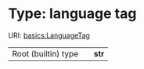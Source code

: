 
# Type: language tag




URI: [basics:LanguageTag](https://w3id.org/kgcl_schema/basics/LanguageTag)

|  |  |  |
| --- | --- | --- |
| Root (builtin) type | | **str** |
